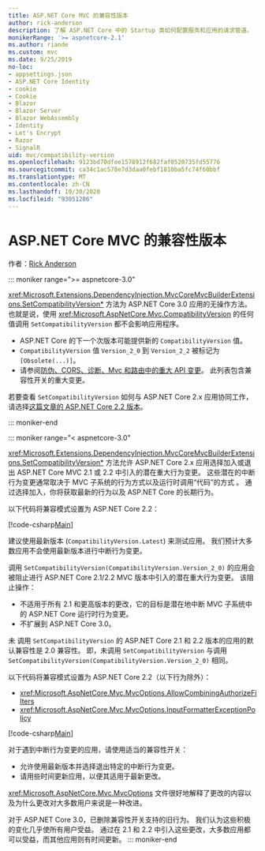 ```yaml
---
title: ASP.NET Core MVC 的兼容性版本
author: rick-anderson
description: 了解 ASP.NET Core 中的 Startup 类如何配置服务和应用的请求管道。
monikerRange: '>= aspnetcore-2.1'
ms.author: riande
ms.custom: mvc
ms.date: 9/25/2019
no-loc:
- appsettings.json
- ASP.NET Core Identity
- cookie
- Cookie
- Blazor
- Blazor Server
- Blazor WebAssembly
- Identity
- Let's Encrypt
- Razor
- SignalR
uid: mvc/compatibility-version
ms.openlocfilehash: 9123bd70dfee1578912f682faf0520735fd55776
ms.sourcegitcommit: ca34c1ac578e7d3daa0febf1810ba5fc74f60bbf
ms.translationtype: MT
ms.contentlocale: zh-CN
ms.lasthandoff: 10/30/2020
ms.locfileid: "93051286"
---
```

# <a name="compatibility-version-for-aspnet-core-mvc"></a>ASP.NET Core MVC 的兼容性版本

作者：[Rick Anderson](https://twitter.com/RickAndMSFT)

::: moniker range=">= aspnetcore-3.0"

<xref:Microsoft.Extensions.DependencyInjection.MvcCoreMvcBuilderExtensions.SetCompatibilityVersion*> 方法为 ASP.NET Core 3.0 应用的无操作方法。 也就是说，使用 <xref:Microsoft.AspNetCore.Mvc.CompatibilityVersion> 的任何值调用 `SetCompatibilityVersion` 都不会影响应用程序。

* ASP.NET Core 的下一个次版本可能提供新的 `CompatibilityVersion` 值。
* `CompatibilityVersion` 值 `Version_2_0` 到 `Version_2_2` 被标记为 `[Obsolete(...)]`。
* 请参阅[防伪、CORS、诊断、Mvc 和路由中的重大 API 变更](https://github.com/aspnet/Announcements/issues/387)。 此列表包含兼容性开关的重大变更。

若要查看 `SetCompatibilityVersion` 如何与 ASP.NET Core 2.x 应用协同工作，请选择[这篇文章的 ASP.NET Core 2.2 版本](?view=aspnetcore-2.2)。

::: moniker-end

::: moniker range="< aspnetcore-3.0"

<xref:Microsoft.Extensions.DependencyInjection.MvcCoreMvcBuilderExtensions.SetCompatibilityVersion*> 方法允许 ASP.NET Core 2.x 应用选择加入或退出 ASP.NET Core MVC 2.1 或 2.2 中引入的潜在重大行为变更。 这些潜在的中断行为变更通常取决于 MVC 子系统的行为方式以及运行时调用“代码”的方式  。 通过选择加入，你将获取最新的行为以及 ASP.NET Core 的长期行为。

以下代码将兼容模式设置为 ASP.NET Core 2.2：

[!code-csharp[Main](compatibility-version/samples/2.x/CompatibilityVersionSample/Startup.cs?name=snippet1)]

建议使用最新版本 (`CompatibilityVersion.Latest`) 来测试应用。 我们预计大多数应用不会使用最新版本进行中断行为变更。

调用 `SetCompatibilityVersion(CompatibilityVersion.Version_2_0)` 的应用会被阻止进行 ASP.NET Core 2.1/2.2 MVC 版本中引入的潜在重大行为变更。 该阻止操作：

* 不适用于所有 2.1 和更高版本的更改，它的目标是潜在地中断 MVC 子系统中的 ASP.NET Core 运行时行为变更。
* 不扩展到 ASP.NET Core 3.0。

未  调用 `SetCompatibilityVersion` 的 ASP.NET Core 2.1 和 2.2 版本的应用的默认兼容性是 2.0 兼容性。 即，未调用 `SetCompatibilityVersion` 与调用 `SetCompatibilityVersion(CompatibilityVersion.Version_2_0)` 相同。

以下代码将兼容模式设置为 ASP.NET Core 2.2（以下行为除外）：

* <xref:Microsoft.AspNetCore.Mvc.MvcOptions.AllowCombiningAuthorizeFilters>
* <xref:Microsoft.AspNetCore.Mvc.MvcOptions.InputFormatterExceptionPolicy>

[!code-csharp[Main](compatibility-version/samples/2.x/CompatibilityVersionSample/Startup2.cs?name=snippet1)]

对于遇到中断行为变更的应用，请使用适当的兼容性开关：

* 允许使用最新版本并选择退出特定的中断行为变更。
* 请用些时间更新应用，以便其适用于最新更改。

<xref:Microsoft.AspNetCore.Mvc.MvcOptions> 文件很好地解释了更改的内容以及为什么更改对大多数用户来说是一种改进。

对于 ASP.NET Core 3.0，已删除兼容性开关支持的旧行为。 我们认为这些积极的变化几乎使所有用户受益。 通过在 2.1 和 2.2 中引入这些更改，大多数应用都可以受益，而其他应用则有时间更新。
::: moniker-end